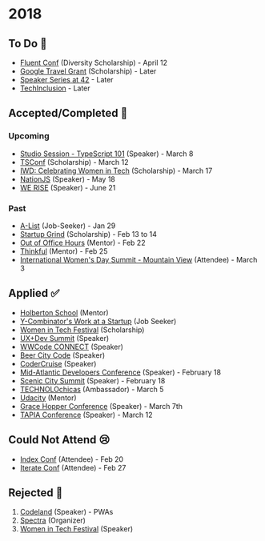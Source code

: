 # 2018

## To Do 👀

* [Fluent Conf](http://www.oreilly.com/conferences/diversity-application.csp) (Diversity Scholarship) - April 12
* [Google Travel Grant](https://edu.google.com/scholarships/google-travel-and-conference-grants/#!north-america) (Scholarship) - Later
* [Speaker Series at 42](https://www.meetup.com/Women-Who-Code-Silicon-Valley/events/nmsscpyxgbfb/) - Later
* [TechInclusion](https://techinclusion.co/scholarship-app/) - Later

## Accepted/Completed 🎉

### Upcoming

* [Studio Session - TypeScript 101](https://www.accenture.com/us-en/capability-rapid-application-development-studio) (Speaker) - March 8
* [TSConf](https://tsconf.io/) (Scholarship) - March 12
* [IWD: Celebrating Women in Tech](https://www.eventbrite.com/e/iwd-celebrating-women-in-tech-tickets-42215850746) (Scholarship) - March 17
* [NationJS](http://nationjs.com/) (Speaker) - May 18
* [WE RISE](https://www.papercall.io/we-rise-tech) (Speaker) - June 21

### Past

* [A-List](https://alist.co) (Job-Seeker) - Jan 29
* [Startup Grind](https://www.startupgrind.com/conference/) (Scholarship) - Feb 13 to 14
* [Out of Office Hours](https://www.outofofficehours.com/) (Mentor) - Feb 22
* [Thinkful](https://www.thinkful.com/apply/) (Mentor) - Feb 25
* [International Women's Day Summit - Mountain View](https://www.womentechmakers.com/iwd18/google-mountain-view-18) (Attendee) - March 3

## Applied ✅

* [Holberton School](https://www.holbertonschool.com/) (Mentor)
* [Y-Combinator's Work at a Startup](https://www.workatastartup.com) (Job Seeker)
* [Women in Tech Festival](http://siliconvalleyforum.com/women-in-tech-festival/) (Scholarship)
* [UX+Dev Summit](https://uxdsummit.com/) (Speaker)
* [WWCode CONNECT](https://connect2018.womenwhocode.com/) (Speaker)
* [Beer City Code](http://beercitycode.com/) (Speaker)
* [CoderCruise](https://www.codercruise.com/) (Speaker)
* [Mid-Atlantic Developers Conference](https://www.middevcon.com/) (Speaker) - February 18
* [Scenic City Summit](https://www.sceniccitysummit.com/) (Speaker) - February 18
* [TECHNOLOchicas](https://technolochicas.org/) (Ambassador) - March 5
* [Udacity](https://www.udacity.com/start-mentoring) (Mentor)
* [Grace Hopper Conference](https://ghc.anitab.org/2018-speakers/) (Speaker) - March 7th
* [TAPIA Conference](http://myemail.constantcontact.com/Call-for-Participation-for-2018-ACM-Richard-Tapia-Diversity-in-Computing-Conference.html?soid=1103891233886&aid=2qbeHU08fI0) (Speaker) - March 12

## Could Not Attend 😢

* [Index Conf](https://developer.ibm.com/indexconf/) (Attendee) - Feb 20
* [Iterate Conf](https://www.iterateconf.io/) (Attendee) - Feb 27

## Rejected 🍤

1.  [Codeland](http://codelandconf.com/) (Speaker) - PWAs
2.  [Spectra](http://sospectra.com/) (Organizer)
3.  [Women in Tech Festival](http://siliconvalleyforum.com/women-in-tech-festival/) (Speaker)
